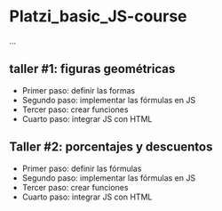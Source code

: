 # Platzi_basic_JS-course

...

## taller #1: figuras geométricas

- Primer paso: definir las formas
- Segundo paso: implementar las fórmulas en JS
- Tercer paso: crear funciones
- Cuarto paso: integrar JS con HTML

## Taller #2: porcentajes y descuentos

- Primer paso: definir las fórmulas
- Segundo paso: implementar las fórmulas en JS
- Tercer paso: crear funciones
- Cuarto paso: integrar JS con HTML
